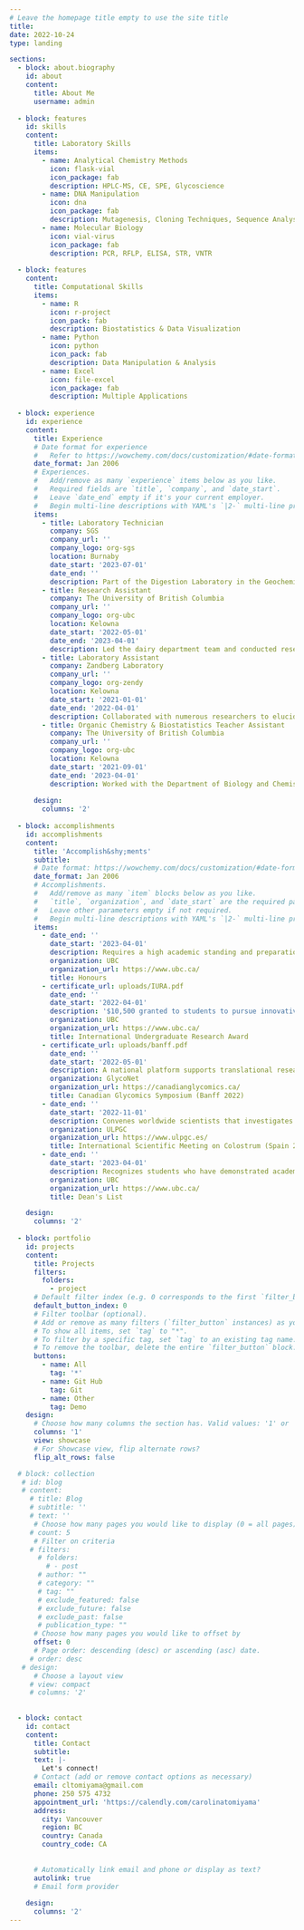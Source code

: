 ```yaml
---
# Leave the homepage title empty to use the site title
title:
date: 2022-10-24
type: landing

sections:
  - block: about.biography
    id: about
    content:
      title: About Me
      username: admin
    
  - block: features
    id: skills
    content:
      title: Laboratory Skills
      items:
        - name: Analytical Chemistry Methods
          icon: flask-vial
          icon_package: fab
          description: HPLC-MS, CE, SPE, Glycoscience
        - name: DNA Manipulation
          icon: dna
          icon_package: fab
          description: Mutagenesis, Cloning Techniques, Sequence Analysis
        - name: Molecular Biology
          icon: vial-virus
          icon_package: fab
          description: PCR, RFLP, ELISA, STR, VNTR
    
  - block: features
    content:
      title: Computational Skills
      items:
        - name: R
          icon: r-project
          icon_pack: fab
          description: Biostatistics & Data Visualization
        - name: Python
          icon: python
          icon_pack: fab
          description: Data Manipulation & Analysis
        - name: Excel
          icon: file-excel
          icon_package: fab
          description: Multiple Applications
    
  - block: experience
    id: experience
    content:
      title: Experience
      # Date format for experience
      #   Refer to https://wowchemy.com/docs/customization/#date-format
      date_format: Jan 2006
      # Experiences.
      #   Add/remove as many `experience` items below as you like.
      #   Required fields are `title`, `company`, and `date_start`.
      #   Leave `date_end` empty if it's your current employer.
      #   Begin multi-line descriptions with YAML's `|2-` multi-line prefix.
      items:
        - title: Laboratory Technician
          company: SGS
          company_url: ''
          company_logo: org-sgs
          location: Burnaby
          date_start: '2023-07-01'
          date_end: ''
          description: Part of the Digestion Laboratory in the Geochemistry Department.
        - title: Research Assistant
          company: The University of British Columbia
          company_url: ''
          company_logo: org-ubc
          location: Kelowna
          date_start: '2022-05-01'
          date_end: '2023-04-01'
          description: Led the dairy department team and conducted research projects aiming at the characterization of milk oligosaccharides.
        - title: Laboratory Assistant
          company: Zandberg Laboratory
          company_url: ''
          company_logo: org-zendy
          location: Kelowna
          date_start: '2021-01-01'
          date_end: '2022-04-01'
          description: Collaborated with numerous researchers to elucidate milk's glycobiology to improve infant nutrition.
        - title: Organic Chemistry & Biostatistics Teacher Assistant
          company: The University of British Columbia
          company_url: ''
          company_logo: org-ubc
          location: Kelowna
          date_start: '2021-09-01'
          date_end: '2023-04-01'
          description: Worked with the Department of Biology and Chemistry to support UBCO students’ learning and achievements.
    
      design:
        columns: '2'
    
  - block: accomplishments
    id: accomplishments
    content:
      title: 'Accomplish&shy;ments'
      subtitle:
      # Date format: https://wowchemy.com/docs/customization/#date-format
      date_format: Jan 2006
      # Accomplishments.
      #   Add/remove as many `item` blocks below as you like.
      #   `title`, `organization`, and `date_start` are the required parameters.
      #   Leave other parameters empty if not required.
      #   Begin multi-line descriptions with YAML's `|2-` multi-line prefix.
      items:
        - date_end: ''
          date_start: '2023-04-01'
          description: Requires a high academic standing and preparation of a graduating thesis
          organization: UBC
          organization_url: https://www.ubc.ca/
          title: Honours 
        - certificate_url: uploads/IURA.pdf
          date_end: ''
          date_start: '2022-04-01'
          description: '$10,500 granted to students to pursue innovative and original research.'
          organization: UBC
          organization_url: https://www.ubc.ca/
          title: International Undergraduate Research Award
        - certificate_url: uploads/banff.pdf
          date_end: ''
          date_start: '2022-05-01'
          description: A national platform supports translational research, protection of intellectual property, novel drug development, company formation and training of a new generation of glyco-scientists and entrepreneurs.
          organization: GlycoNet
          organization_url: https://canadianglycomics.ca/
          title: Canadian Glycomics Symposium (Banff 2022)
        - date_end: ''
          date_start: '2022-11-01'
          description: Convenes worldwide scientists that investigates animal science
          organization: ULPGC
          organization_url: https://www.ulpgc.es/
          title: International Scientific Meeting on Colostrum (Spain 2022)
        - date_end: ''
          date_start: '2023-04-01'
          description: Recognizes students who have demonstrated academic excellence by maintaining a sessional average of at least 85% while completing 24 or more credits.
          organization: UBC
          organization_url: https://www.ubc.ca/
          title: Dean's List

    design:
      columns: '2'
    
  - block: portfolio
    id: projects
    content:
      title: Projects
      filters:
        folders:
          - project
      # Default filter index (e.g. 0 corresponds to the first `filter_button` instance below).
      default_button_index: 0
      # Filter toolbar (optional).
      # Add or remove as many filters (`filter_button` instances) as you like.
      # To show all items, set `tag` to "*".
      # To filter by a specific tag, set `tag` to an existing tag name.
      # To remove the toolbar, delete the entire `filter_button` block.
      buttons:
        - name: All
          tag: '*'
        - name: Git Hub
          tag: Git
        - name: Other
          tag: Demo
    design:
      # Choose how many columns the section has. Valid values: '1' or '2'.
      columns: '1'
      view: showcase
      # For Showcase view, flip alternate rows?
      flip_alt_rows: false

  # block: collection
   # id: blog
   # content:
     # title: Blog
     # subtitle: ''
     # text: ''
      # Choose how many pages you would like to display (0 = all pages)
     # count: 5
      # Filter on criteria
     # filters:
       # folders:
         # - post
       # author: ""
       # category: ""
       # tag: ""
       # exclude_featured: false
       # exclude_future: false
       # exclude_past: false
       # publication_type: ""
      # Choose how many pages you would like to offset by
      offset: 0
      # Page order: descending (desc) or ascending (asc) date.
     # order: desc
   # design:
      # Choose a layout view
     # view: compact
     # columns: '2'
    
  
  - block: contact
    id: contact
    content:
      title: Contact
      subtitle:
      text: |-
        Let's connect!
      # Contact (add or remove contact options as necessary)
      email: cltomiyama@gmail.com
      phone: 250 575 4732
      appointment_url: 'https://calendly.com/carolinatomiyama'
      address:
        city: Vancouver
        region: BC
        country: Canada
        country_code: CA
    
    
      # Automatically link email and phone or display as text?
      autolink: true
      # Email form provider
     
    design:
      columns: '2'
---
```

